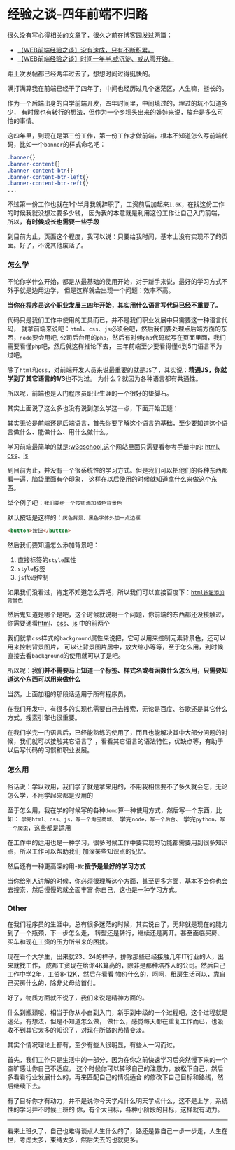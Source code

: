 # 经验之谈-四年前端不归路

很久没有写心得相关的文章了，很久之前在博客园发过两篇：
* [【WEB前端经验之谈】没有速成，只有不断积累。](http://www.cnblogs.com/zoeDylan/p/xdth_01.html)
* [【WEB前端经验之谈】时间一年半,或沉淀、或从零开始。](http://www.cnblogs.com/zoeDylan/p/xdth_03.html)

距上次发帖都已经两年过去了，想想时间过得挺快的。

满打满算我在前端已经干了四年了，中间也经历过几个迷茫区，人生嘛，挺长的。

作为一个后端出身的自学前端开发，四年时间里，中间填过的，埋过的坑不知道多少，
有时候也有转行的想法，但作为一个乡坝头出来的娃娃来说，放弃是多么可怕的事情。

这四年里，到现在是第三份工作，第一份工作才做前端，根本不知道怎么写前端代码，比如一个`banner`的样式命名吧：

```css
.banner{}
.banner-content{}
.banner-content-btn{}
.banner-content-btn-left{}
.banner-content-btn-reft{}
...
```
不过第一份工作也就在1个半月我就辞职了，工资前后加起来`1.6K`，在找这份工作的时候我就没想过要多少钱，
因为我的本意就是利用这份工作让自己入门前端，所以，**有时候成长也需要一些手段**

到目前为止，页面这个程度，我可以说：只要给我时间，基本上没有实现不了的页面。好了，不说其他废话了。


### 怎么学

不论你学什么开始，都是从最基础的使用开始，对于新手来说，最好的学习方式不外乎就是边用边学，
但是这样就会出现一个问题：效率不高。

**当你在程序员这个职业发展三四年开始，其实用什么语言写代码已经不重要了。**

代码只是我们工作中使用的工具而已，并不是我们职业发展中只需要这一种语言代码，
就拿前端来说吧：`html`、`css`、`js`必须会吧，然后我们要处理点后端方面的东西，`node`要会用吧,
公司后台用的`php`，然后有时候`php`代码就写在页面里面，我们需要看懂`php`吧，然后就这样推论下去，
三年前端至少要看得懂4到5门语言不为过吧。

除了`html`和`css`，对前端开发人员来说最重要的就是`JS`了，其实说：**精通JS，你就学到了其它语言的1/3**也不为过。
为什么？就因为各种语言都有共通性。

所以呢，前端也是入门程序员职业生涯的一个很好的垫脚石。

其实上面说了这么多也没有说到怎么学这一点，下面开始正题：

其实无论是前端还是后端语言，首先你要了解这个语言的基础，至少要知道这个语言做什么、能做什么、用什么做什么。

学习前端最简单的就是:[w3cschool](http://www.w3school.com.cn/),这个网站里面只需要看参考手册中的:
[html](http://www.w3school.com.cn/tags/index.asp)、[css](http://www.w3school.com.cn/cssref/index.asp)、[js](http://www.w3school.com.cn/jsref/index.asp)

到目前为止，并没有一个很系统性的学习方式。但是我们可以把他们的各种东西都看一遍，脑袋里面有个印象，
这样在以后使用的时候就知道拿什么来做这个东西。 

举个例子吧：`我们要给一个按钮添加橘色背景色`

默认按钮是这样的：`灰色背景、黑色字体外加一点边框`

```html
<button>按钮</button>
```
然后我们要知道怎么添加背景吧：

1. 直接标签的`style`属性
2. `style`标签
3. `js`代码控制

如果我们没看过，肯定不知道怎么弄吧，所以我们可以直接百度下：[`html按钮添加背景色`](https://www.baidu.com/s?ie=utf-8&f=8&rsv_bp=1&ch=2&tn=98010089_dg&wd=html%E6%8C%89%E9%92%AE%E6%B7%BB%E5%8A%A0%E8%83%8C%E6%99%AF%E8%89%B2&oq=w%2526lt%253Bc&rsv_pq=8b16168000004769&rsv_t=e165UYMk%2B6cpNXenDthuXsj2DeUJ3%2FYgf0UMBwooZpkPHcjRMMoLpto82fHgT12AbO8&rqlang=cn&rsv_enter=1&rsv_sug3=2&rsv_sug1=1&rsv_sug7=100&rsv_n=2&rsv_sug2=0&inputT=643&rsv_sug4=712)

然后鬼知道是哪个是吧，这个时候就说明一个问题，你前端的东西都还没接触过，你需要通看[html](http://www.w3school.com.cn/tags/index.asp)、[css](http://www.w3school.com.cn/cssref/index.asp)、[js](http://www.w3school.com.cn/jsref/index.asp)
中的前两个

我们就拿`css`样式的`background`属性来说把，它可以用来控制元素背景色，还可以用来控制背景图片，
可以让背景图片居中，放大缩小等等，至于怎么用，到时候直接去看`background`的使用就可以了是吧。

所以呢：**我们并不需要马上知道一个标签、样式名或者函数什么怎么用，只需要知道这个东西可以用来做什么**

当然，上面加粗的那段话适用于所有程序员。

在我们开发中，有很多的实现也需要自己去搜索，无论是百度、谷歌还是其它什么方式，搜索引擎也很重要。

在我们学完一门语言后，已经能熟练的使用了，而且也能解决其中大部分问题的时候，我们就可以接触其它语言了
，看看其它语言的语法特性，优缺点等，有助于以后写代码的习惯和职业发展。

### 怎么用

俗话说：学以致用，我们学了就是拿来用的，不用我相信要不了多久就会忘，无论怎么学，不用学起来都是没用的

至于怎么用，我在学的时候写的各种`demo`算一种使用方式，然后写一个东西，比如：
`学完html、css、js，写一个淘宝商城`、
学完`node，写一个后台`、
学完`python，写一个爬虫`，这些都是运用

在工作中的运用也是一种学习，很多时候工作中要实现的功能都需要用到很多知识点，所以工作可以帮助我们
加深某些知识点的记忆。

然后还有一种更高深的用-`教`:**授予是最好的学习方式**

当你给别人讲解的时候，你必须很理解这个方面，甚至更多方面，基本不会你也会去搜索，然后慢慢的就全面丰富
你自己，这也是一种学习方式。

### Other

在我们程序员的生涯中，总有很多迷茫的时候，其实说白了，无非就是现在的能力到了一个瓶颈，下一步怎么走，
转型还是转行，继续还是离开。甚至面临买房、买车和现在工资的压力所带来的困扰。

现在一个大学生，出来就23、24的样子，排除那些已经接触几年IT行业的人，出来就找工作，
成都工资现在给你4K算高的，除非是那种培养人的公司。然后自己工作中学2年，工资8-12K，然后在看看
物价什么的，呵呵，租房生活可以，靠自己买房什么的，除非父母给首付。

好了，物质方面就不说了，我们来说是精神方面的。

什么到瓶颈呢，相当于你从小白到入门，新手到中级的一个过程吧，这个过程就是迷茫，有想法，但是不知道怎么做，
做什么，感觉每天都在重复工作而已，也吸收不到其它太多的知识了，对现在所做的热情变淡。

其实个情况理论上都有，至少有些人很明显，有些人一闪而过。

首先，我们工作只是生活中的一部分，因为在你之前快速学习后突然慢下来的一个空旷感让你自己不适应，
这个时候你可以转移自己的注意力，放松下自己，然后多看看行业发展什么的，再来匹配自己的情况适合
的修改下自己目标和路线，然后继续下去。

有了目标你才有动力，并不是说你今天学点什么明天学点什么，这不是上学，系统性的学习并不时候上班的
你，有个大目标，各种小阶段的目标，这样就有动力。

---
看来上班久了，自己也难得谈点人生什么的了，路还是靠自己一步一步走，人生在世，考虑太多，束缚太多，然后失去的也就更多。

